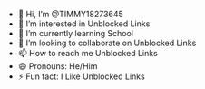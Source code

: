 - 👋 Hi, I’m @TIMMY18273645
- 👀 I’m interested in Unblocked Links
- 🌱 I’m currently learning School
- 💞️ I’m looking to collaborate on Unblocked Links
- 📫 How to reach me Unblocked Links
- 😄 Pronouns: He/Him
- ⚡ Fun fact: I Like Unblocked Links

<!---
TIMMY18273645/TIMMY18273645 is a ✨ special ✨ repository because its `README.md` (this file) appears on your GitHub profile.
You can click the Preview link to take a look at your changes.
--->
